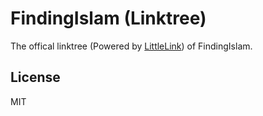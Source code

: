 # FindingIslam (Linktree)

The offical linktree (Powered by [LittleLink](https://github.com/sethcottle/littlelink)) of FindingIslam.

## License

MIT
